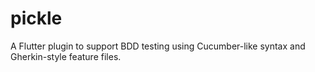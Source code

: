 # pickle
A Flutter plugin to support BDD testing using Cucumber-like syntax and Gherkin-style feature files.
